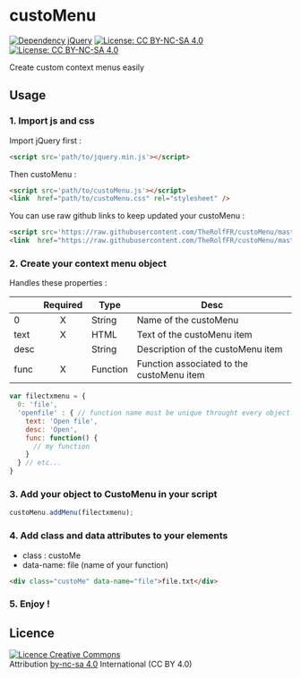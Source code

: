 # custoMenu
[![Dependency jQuery](https://img.shields.io/badge/Dependency-jQuery-red.svg)](https://jquery.com/)
[![License: CC BY-NC-SA 4.0](https://img.shields.io/badge/License-CC%20BY--NC--SA%204.0-lightgrey.svg)](https://creativecommons.org/licenses/by-nc-sa/4.0/)
[![License: CC BY-NC-SA 4.0](https://licensebuttons.net/l/by-nc-sa/4.0/80x15.png)](https://creativecommons.org/licenses/by-nc-sa/4.0/)

Create custom context menus easily

## Usage
### 1. Import js and css
Import jQuery first :
```html
<script src='path/to/jquery.min.js'></script>
```
Then custoMenu :
```html
<script src='path/to/custoMenu.js'></script>
<link  href="path/to/custoMenu.css" rel="stylesheet" />
```
You can use raw github links to keep updated your custoMenu :
```html
<script src='https://raw.githubusercontent.com/TheRolfFR/custoMenu/master/custoMenu.js'></script>
<link  href="https://raw.githubusercontent.com/TheRolfFR/custoMenu/master/custoMenu.css" rel="stylesheet" />
```
### 2. Create your context menu object
Handles these properties :

|      | Required |Type          | Desc |
| ---- |:--------:|------------- | ---- |
| 0    | X        | String       | Name of the custoMenu |
| text | X        | HTML         | Text of the custoMenu item |
| desc |          | String       | Description of the custoMenu item |
| func | X        | Function     | Function associated to the custoMenu item |
```javascript
var filectxmenu = {
  0: 'file',
  'openfile' : { // function name must be unique throught every object. If not the last function will be choosed
    text: 'Open file',
    desc: 'Open',
    func: function() { 
      // my function
    }
  } // etc...
}
  ```
### 3. Add your object to CustoMenu in your script
```javascript
custoMenu.addMenu(filectxmenu);
```
### 4. Add class and data attributes to your elements
  * class : custoMe
  * data-name: file (name of your function)
```html
<div class="custoMe" data-name="file">file.txt</div>
```
### 5. Enjoy !


## Licence
<a rel="license" href="http://creativecommons.org/licenses/by-nc-sa/4.0/"><img alt="Licence Creative Commons" style="border-width:0" src="https://i.creativecommons.org/l/by-nc-sa/4.0/88x31.png" /></a><br />
Attribution <a href="http://creativecommons.org/licenses/by-nc-sa/4.0/">by-nc-sa 4.0</a> International (CC BY 4.0) 
